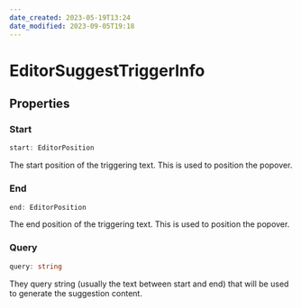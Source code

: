 ```yaml
---
date_created: 2023-05-19T13:24
date_modified: 2023-09-05T19:18
---
```

# EditorSuggestTriggerInfo

## Properties

### Start

```ts
start: EditorPosition
```

The start position of the triggering text. This is used to position the popover.

### End

```ts
end: EditorPosition
```

The end position of the triggering text. This is used to position the popover.

### Query

```ts
query: string
```

They query string (usually the text between start and end) that will be used to generate the suggestion content.
